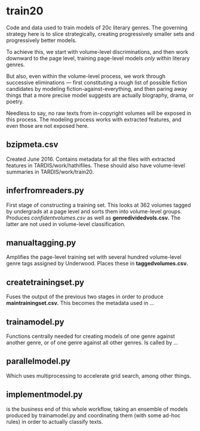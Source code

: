 train20
=======

Code and data used to train models of 20c literary genres. The governing strategy here is to slice strategically, creating progressively smaller sets and progressively better models.

To achieve this, we start with volume-level discriminations, and then work downward to the page level, training page-level models _only within_ literary genres.

But also, even within the volume-level process, we work through successive eliminations — first constituting a rough list of possible fiction candidates by modeling fiction-against-everything, and then paring away things that a more precise model suggests are actually biography, drama, or poetry.

Needless to say, no raw texts from in-copyright volumes will be exposed in this process. The modeling process works with extracted features, and even those are not exposed here.

bzipmeta.csv
------------
Created June 2016. Contains metadata for all the files with extracted features in TARDIS/work/hathifiles. These should also have volume-level summaries in TARDIS/work/train20.


inferfromreaders.py
-------------------
First stage of constructing a training set. This looks at 362 volumes tagged by undergrads at a page level and sorts them into volume-level groups. Produces *confidentvolumes.csv* as well as **genredividedvols.csv.** The latter are not used in volume-level classification.

manualtagging.py
----------------
Amplifies the page-level training set with several hundred volume-level genre tags assigned by Underwood. Places these in **taggedvolumes.csv.**

createtrainingset.py
--------------------
Fuses the output of the previous two stages in order to produce **maintrainingset.csv.** This becomes the metadata used in ...

trainamodel.py
--------------
Functions centrally needed for creating models of one genre against another genre, or of one genre against all other genres. Is called by ...

parallelmodel.py
----------------
Which uses multiprocessing to accelerate grid search, among other things.


implementmodel.py
-----------------
is the business end of this whole workflow, taking an ensemble of models produced by trainamodel.py and coordinating them (with some ad-hoc rules) in order to actually classify texts.